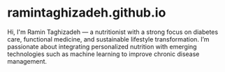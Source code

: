 # ramintaghizadeh.github.io
Hi, I'm Ramin Taghizadeh — a nutritionist with a strong focus on diabetes care, functional medicine, and sustainable lifestyle transformation. I’m passionate about integrating personalized nutrition with emerging technologies such as machine learning to improve chronic disease management.
